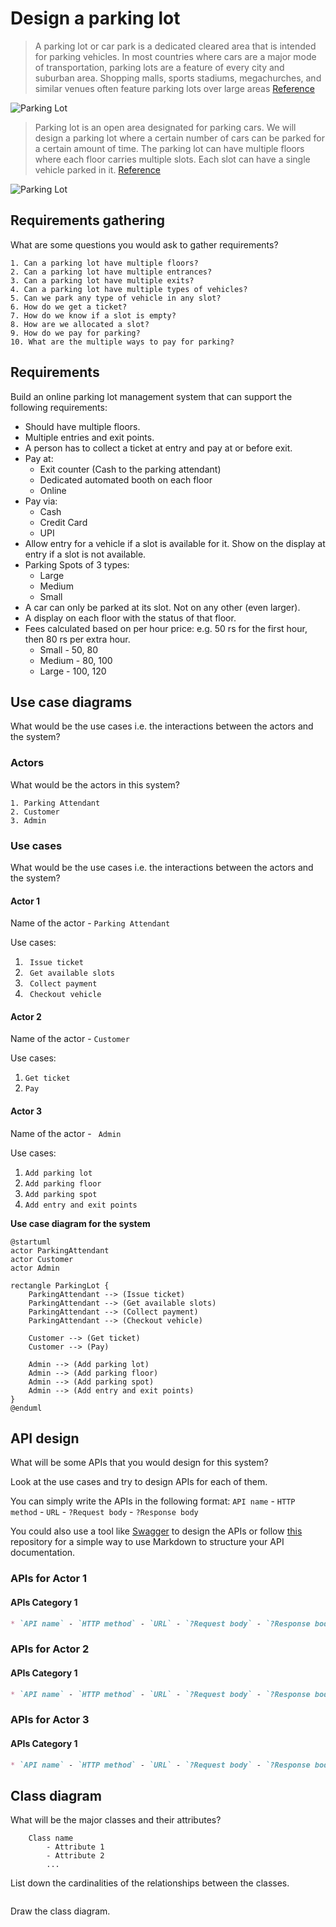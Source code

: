 # Design a parking lot

> A parking lot or car park is a dedicated cleared area that is intended for parking vehicles. In most countries where cars are a major mode of transportation, parking lots are a feature of every city and suburban area. Shopping malls, sports stadiums, megachurches, and similar venues often feature parking lots over large areas
[Reference](https://github.com/tssovi/grokking-the-object-oriented-design-interview/blob/master/object-oriented-design-case-studies/design-a-parking-lot.md)

![Parking Lot](
    https://github.com/tssovi/grokking-the-object-oriented-design-interview/raw/master/media-files/parking-lot.png)

> Parking lot is an open area designated for parking cars. We will design a parking lot where a certain number of cars can be parked for a certain amount of time. The parking lot can have multiple floors where each floor carries multiple slots. Each slot can have a single vehicle parked in it.
[Reference](https://medium.com/double-pointer/system-design-interview-parking-lot-system-ff2c58167651)


![Parking Lot](https://miro.medium.com/max/640/1*-6QRtfh6OrHJBb7nJvsCVA.jpeg)

## Requirements gathering

What are some questions you would ask to gather requirements?
```
1. Can a parking lot have multiple floors?
2. Can a parking lot have multiple entrances?
3. Can a parking lot have multiple exits?
4. Can a parking lot have multiple types of vehicles?
5. Can we park any type of vehicle in any slot?
6. How do we get a ticket?
7. How do we know if a slot is empty?
8. How are we allocated a slot?
9. How do we pay for parking?
10. What are the multiple ways to pay for parking?
```

## Requirements
Build an online parking lot management system that can support the following requirements:
* Should have multiple floors.
* Multiple entries and exit points.
* A person has to collect a ticket at entry and pay at or before exit.
* Pay at:
    * Exit counter (Cash to the parking attendant)
    * Dedicated automated booth on each floor
    * Online
* Pay via:
    * Cash
    * Credit Card
    * UPI
* Allow entry for a vehicle if a slot is available for it. Show on the display at entry if a slot is not available.
* Parking Spots of 3 types:
    * Large
    * Medium
    * Small
* A car can only be parked at its slot. Not on any other (even larger).
* A display on each floor with the status of that floor.
* Fees calculated based on per hour price: e.g. 50 rs for the first hour, then 80 rs per extra hour.
    * Small - 50, 80
    * Medium - 80, 100
    * Large - 100, 120

## Use case diagrams

What would be the use cases i.e. the interactions between the actors and the system?

### Actors
What would be the actors in this system?
```
1. Parking Attendant
2. Customer
3. Admin
```

### Use cases

What would be the use cases i.e. the interactions between the actors and the system?

#### Actor 1

Name of the actor - ` Parking Attendant `

Use cases:
1. ` Issue ticket`
2. ` Get available slots`
3. ` Collect payment`
4. ` Checkout vehicle`

#### Actor 2

Name of the actor - ` Customer `

Use cases:

1. `Get ticket` 
2. `Pay`


#### Actor 3

Name of the actor - ` Admin`

Use cases:
1. `Add parking lot` 
2. `Add parking floor`
3. `Add parking spot`
4. `Add entry and exit points`

**Use case diagram for the system**

```
@startuml
actor ParkingAttendant
actor Customer
actor Admin

rectangle ParkingLot {
    ParkingAttendant --> (Issue ticket)
    ParkingAttendant --> (Get available slots)
    ParkingAttendant --> (Collect payment)
    ParkingAttendant --> (Checkout vehicle)

    Customer --> (Get ticket)
    Customer --> (Pay)

    Admin --> (Add parking lot)
    Admin --> (Add parking floor)
    Admin --> (Add parking spot)
    Admin --> (Add entry and exit points)
}
@enduml
```

## API design

What will be some APIs that you would design for this system?

Look at the use cases and try to design APIs for each of them.

You can simply write the APIs in the following format:
`API name` - `HTTP method` - `URL` - `?Request body` - `?Response body`

You could also use a tool like [Swagger](https://swagger.io/) to design the APIs or follow [this](https://github.com/jamescooke/restapidocs) repository for a simple way to use Markdown to structure your API documentation.

### APIs for Actor 1

#### APIs Category 1
```markdown
* `API name` - `HTTP method` - `URL` - `?Request body` - `?Response body`
```

### APIs for Actor 2

#### APIs Category 1
```markdown
* `API name` - `HTTP method` - `URL` - `?Request body` - `?Response body`
```

### APIs for Actor 3

#### APIs Category 1
```markdown
* `API name` - `HTTP method` - `URL` - `?Request body` - `?Response body`
```

## Class diagram

What will be the major classes and their attributes?

```
    Class name
        - Attribute 1
        - Attribute 2
        ...
```

List down the cardinalities of the relationships between the classes.
```
```

Draw the class diagram.
```
```
